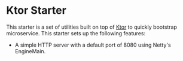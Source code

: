 # Ktor Starter

This starter is a set of utilities built on top of [Ktor](https://ktor.io) to quickly bootstrap microservice. This starter
sets up the following features:

* A simple HTTP server with a default port of 8080 using Netty's EngineMain.
